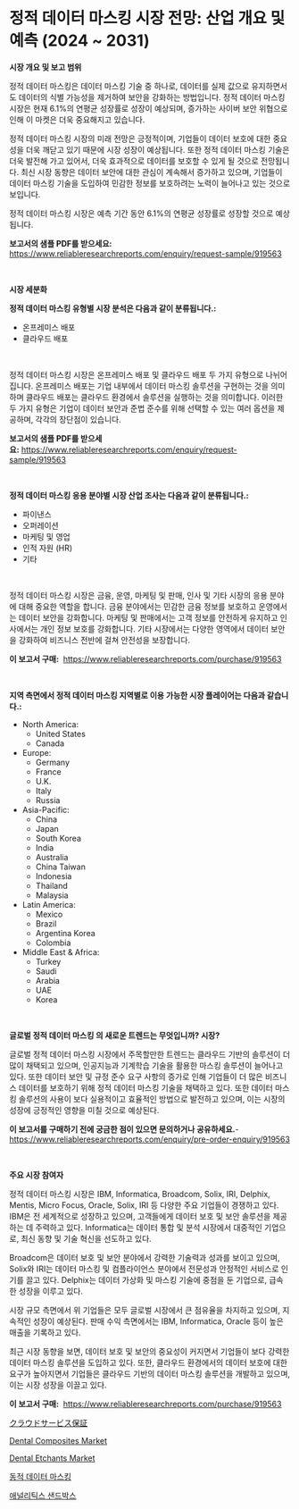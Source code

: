 <p><h1>정적 데이터 마스킹 시장 전망: 산업 개요 및 예측 (2024 ~ 2031)</h1></p><p><strong>시장 개요 및 보고 범위</strong></p>
<p><p>정적 데이터 마스킹은 데이터 마스킹 기술 중 하나로, 데이터를 실제 값으로 유지하면서도 데이터의 식별 가능성을 제거하여 보안을 강화하는 방법입니다. 정적 데이터 마스킹 시장은 현재 6.1%의 연평균 성장률로 성장이 예상되며, 증가하는 사이버 보안 위협으로 인해 이 마켓은 더욱 중요해지고 있습니다. </p><p>정적 데이터 마스킹 시장의 미래 전망은 긍정적이며, 기업들이 데이터 보호에 대한 중요성을 더욱 깨닫고 있기 때문에 시장 성장이 예상됩니다. 또한 정적 데이터 마스킹 기술은 더욱 발전해 가고 있어서, 더욱 효과적으로 데이터를 보호할 수 있게 될 것으로 전망됩니다. 최신 시장 동향은 데이터 보안에 대한 관심이 계속해서 증가하고 있으며, 기업들이 데이터 마스킹 기술을 도입하여 민감한 정보를 보호하려는 노력이 늘어나고 있는 것으로 보입니다. </p><p>정적 데이터 마스킹 시장은 예측 기간 동안 6.1%의 연평균 성장률로 성장할 것으로 예상됩니다.</p></p>
<p><strong>보고서의 샘플 PDF를 받으세요:</strong> <a href="https://www.reliableresearchreports.com/enquiry/request-sample/919563">https://www.reliableresearchreports.com/enquiry/request-sample/919563</a></p>
<p>&nbsp;</p>
<p><strong>시장 세분화</strong></p>
<p><strong>정적 데이터 마스킹 유형별 시장 분석은 다음과 같이 분류됩니다.:</strong></p>
<p><ul><li>온프레미스 배포</li><li>클라우드 배포</li></ul></p>
<p>&nbsp;</p>
<p><p>정적 데이터 마스킹 시장은 온프레미스 배포 및 클라우드 배포 두 가지 유형으로 나뉘어집니다. 온프레미스 배포는 기업 내부에서 데이터 마스킹 솔루션을 구현하는 것을 의미하며 클라우드 배포는 클라우드 환경에서 솔루션을 실행하는 것을 의미합니다. 이러한 두 가지 유형은 기업이 데이터 보안과 준법 준수를 위해 선택할 수 있는 여러 옵션을 제공하며, 각각의 장단점이 있습니다.</p></p>
<p><strong>보고서의 샘플 PDF를 받으세요:</strong>&nbsp;<a href="https://www.reliableresearchreports.com/enquiry/request-sample/919563">https://www.reliableresearchreports.com/enquiry/request-sample/919563</a></p>
<p>&nbsp;</p>
<p><strong> 정적 데이터 마스킹 응용 분야별 시장 산업 조사는 다음과 같이 분류됩니다.:</strong></p>
<p><ul><li>파이낸스</li><li>오퍼레이션</li><li>마케팅 및 영업</li><li>인적 자원 (HR)</li><li>기타</li></ul></p>
<p>&nbsp;</p>
<p><p>정적 데이터 마스킹 시장은 금융, 운영, 마케팅 및 판매, 인사 및 기타 시장의 응용 분야에 대해 중요한 역할을 합니다. 금융 분야에서는 민감한 금융 정보를 보호하고 운영에서는 데이터 보안을 강화합니다. 마케팅 및 판매에서는 고객 정보를 안전하게 유지하고 인사에서는 개인 정보 보호를 강화합니다. 기타 시장에서는 다양한 영역에서 데이터 보안을 강화하여 비즈니스 전반에 걸쳐 안전성을 보장합니다.</p></p>
<p><strong>이 보고서 구매:</strong>&nbsp; <a href="https://www.reliableresearchreports.com/purchase/919563">https://www.reliableresearchreports.com/purchase/919563</a></p>
<p>&nbsp;</p>
<p><strong>지역 측면에서 정적 데이터 마스킹 지역별로 이용 가능한 시장 플레이어는 다음과 같습니다.:</strong></p>
<p><ul>
    <li>
        North America:
        <ul>
            <li>United States</li>
            <li>Canada</li>
        </ul>
    </li>
    <li>
        Europe:
        <ul>
            <li>Germany</li>
            <li>France</li>
            <li>U.K.</li>
            <li>Italy</li>
            <li>Russia</li>
        </ul>
    </li>
    <li>
        Asia-Pacific:
        <ul>
            <li>China</li>
            <li>Japan</li>
            <li>South Korea</li>
            <li>India</li>
            <li>Australia</li>
            <li>China Taiwan</li>
            <li>Indonesia</li>
            <li>Thailand</li>
            <li>Malaysia</li>
        </ul>
    </li>
    <li>
        Latin America:
        <ul>
            <li>Mexico</li>
            <li>Brazil</li>
            <li>Argentina Korea</li>
            <li>Colombia</li>
        </ul>
    </li>
    <li>
        Middle East & Africa:
        <ul>
            <li>Turkey</li>
            <li>Saudi</li>
            <li>Arabia</li>
            <li>UAE</li>
            <li>Korea</li>
        </ul>
    </li>
    </ul></p>
<p>&nbsp;</p>
<p><strong>글로벌 정적 데이터 마스킹 의 새로운 트렌드는 무엇입니까? 시장?</strong></p>
<p><p>글로벌 정적 데이터 마스킹 시장에서 주목할만한 트렌드는 클라우드 기반의 솔루션이 더 많이 채택되고 있으며, 인공지능과 기계학습 기술을 활용한 마스킹 솔루션이 늘어나고 있다. 또한 데이터 보안 및 규정 준수 요구 사항의 증가로 인해 기업들이 더 많은 비즈니스 데이터를 보호하기 위해 정적 데이터 마스킹 기술을 채택하고 있다. 또한 데이터 마스킹 솔루션의 사용이 보다 실용적이고 효율적인 방법으로 발전하고 있으며, 이는 시장의 성장에 긍정적인 영향을 미칠 것으로 예상된다.</p></p>
<p><strong>이 보고서를 구매하기 전에 궁금한 점이 있으면 문의하거나 공유하세요.</strong>- <a href="https://www.reliableresearchreports.com/enquiry/pre-order-enquiry/919563">https://www.reliableresearchreports.com/enquiry/pre-order-enquiry/919563</a></p>
<p>&nbsp;</p>
<p><strong>주요 시장 참여자</strong></p>
<p><p>정적 데이터 마스킹 시장은 IBM, Informatica, Broadcom, Solix, IRI, Delphix, Mentis, Micro Focus, Oracle, Solix, IRI 등 다양한 주요 기업들이 경쟁하고 있다. IBM은 전 세계적으로 성장하고 있으며, 고객들에게 데이터 보호 및 보안 솔루션을 제공하는 데 주력하고 있다. Informatica는 데이터 통합 및 분석 시장에서 대중적인 기업으로, 최신 동향 및 기술 혁신을 선도하고 있다.</p><p>Broadcom은 데이터 보호 및 보안 분야에서 강력한 기술력과 성과를 보이고 있으며, Solix와 IRI는 데이터 마스킹 및 컴플라이언스 분야에서 전문성과 안정적인 서비스로 인기를 끌고 있다. Delphix는 데이터 가상화 및 마스킹 기술에 중점을 둔 기업으로, 급속한 성장을 이루고 있다.</p><p>시장 규모 측면에서 위 기업들은 모두 글로벌 시장에서 큰 점유율을 차지하고 있으며, 지속적인 성장이 예상된다. 판매 수익 측면에서는 IBM, Informatica, Oracle 등이 높은 매출을 기록하고 있다.</p><p>최근 시장 동향을 보면, 데이터 보호 및 보안의 중요성이 커지면서 기업들이 보다 강력한 데이터 마스킹 솔루션을 도입하고 있다. 또한, 클라우드 환경에서의 데이터 보호에 대한 요구가 높아지면서 기업들은 클라우드 기반의 데이터 마스킹 솔루션을 개발하고 있으며, 이는 시장 성장을 이끌고 있다.</p></p>
<p><strong>이 보고서 구매:</strong>&nbsp;&nbsp;<a href="https://www.reliableresearchreports.com/purchase/919563">https://www.reliableresearchreports.com/purchase/919563</a></p>
<p><p><a href="https://github.com/mohamedbakry57/Market-Research-Report-List-2/blob/main/7154300182963.md">クラウドサービス保証</a></p><p><a href="https://issuu.com/reportprime-2/docs/dental-composites-market-size-2030.pptx">Dental Composites Market</a></p><p><a href="https://issuu.com/reportprime-2/docs/dental-etchants-market-size-2030.pptx">Dental Etchants Market</a></p><p><a href="https://github.com/sougarounis/Market-Research-Report-List-2/blob/main/9185255182960.md">동적 데이터 마스킹</a></p><p><a href="https://github.com/laholand/Market-Research-Report-List-2/blob/main/9754061182959.md">애널리틱스 샌드박스</a></p></p>
